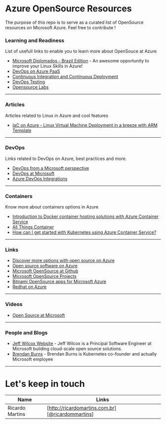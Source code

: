 # Azure OpenSource Resources
The purpose of this repo is to serve as a curated list of OpenSource resources on Microsoft Azure.
Feel free to contribute !

### Learning and Readiness
List of usefull links to enable you to learn more about OpenSouce at Azure

* [Microsoft Diplomados - Brazil Edition](http://www.microsoftdiplomados.com/brasil/) - An awesome opportunity to improve your Linux Skills in Azure!
* [DevOps on Azure PaaS](https://openedx.microsoft.com/courses/course-v1:Microsoft+DevOps200.1+2017_T1/about)
* [Continuous Integration and Continuous Deployment](https://openedx.microsoft.com/courses/course-v1:Microsoft+DevOps200.3+2017_T1/about)
* [DevOps Testing](https://openedx.microsoft.com/courses/course-v1:Microsoft+DEVOPS200.5+2017_T1/about)
* [Opensource Labs](https://github.com/Microsoft-OpenSource-Labs)

---

### Articles
Articles related to Linux in Azure and cool features

* [IaC on Azure - Linux Virtual Machine Deployment in a breeze with ARM Template](https://blogs.msdn.microsoft.com/azuredev/2017/03/11/iac-on-azure-linux-virtual-machine-deployment-in-a-breeze-with-arm-template/?utm_content=buffer8ae3a&utm_medium=social&utm_source=twitter.com&utm_campaign=buffer)

---

### DevOps
Links related to DevOps on Azure, best practices and more.

* [DevOps from a Microsoft perspective](https://www.visualstudio.com/devops/)
* [DevOps at Microsoft](https://www.visualstudio.com/en-us/articles/devopsmsft/overview)
* [Azure DevOps Integrations](https://azure.microsoft.com/en-us/try/devops/)

---

### Containers
Know more about containers options in Azure

* [Introduction to Docker container hosting solutions with Azure Container Service](https://docs.microsoft.com/en-us/azure/container-service/container-service-intro)
* [All Things Container](https://blogs.msdn.microsoft.com/allthingscontainer/)
* [How can I get started with Kubernetes using Azure Container Service?](https://blogs.msdn.microsoft.com/azureedu/2017/04/23/how-can-i-get-started-with-kubernetes-on-azure-container-services/)

---


### Links

* [Discover more options with open source on Azure](https://azure.microsoft.com/en-us/overview/choose-azure-opensource/)
* [Open source software on Azure](https://azure.microsoft.com/en-us/overview/open-source/)
* [Microsoft OpenSource at Github](https://azure.github.io/) 
* [Microsoft OpenSource Projects](https://opensource.microsoft.com/)
* [Bitnami OpenSource apps for Microsoft Azure](https://bitnami.com/azure)
* [Redhat on Azure](https://azure.microsoft.com/en-us/campaigns/redhat/)

---

### Videos

* [Open Source at Microsoft](https://channel9.msdn.com/events/THDevDay/Thailand-Developer-Day-16/Open-Source-at-Microsoft)

---

### People and Blogs
* [Jeff Wilcox Website](https://www.jeff.wilcox.name/) - Jeff Wilcox is a Principal Software Engineer at Microsoft building cloud-scale open source solutions.
* [Brendan Burns](https://twitter.com/brendandburns) - Brendan Burns is Kubernetes co-founder and actually Microsoft employee

---

# Let's keep in touch

| Name | Links |
| ------ | ------ |
| Ricardo Martins | [http://ricardomartins.com.br] [[@ricardommartins](http://twitter.com/ricardommartins)] |
